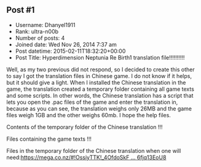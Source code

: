 ## Post #1
- Username: Dhanyel1911
- Rank: ultra-n00b
- Number of posts: 4
- Joined date: Wed Nov 26, 2014 7:37 am
- Post datetime: 2015-02-11T18:32:20+00:00
- Post Title: Hyperdimension Neptunia Re Birth1 translation file!!!!!!!!!!

Well, as my two previous did not respond, so I decided to create this other to say I got the translation files in Chinese game. I do not know if it helps, but it should give a light. When I installed the Chinese translation in the game, the translation created a temporary folder containing all game texts and some scripts. In other words, the Chinese translation has a script that lets you open the .pac files of the game and enter the translation in, because as you can see, the translation weighs only 26MB and the game files weigh 1GB and the other weighs 60mb. I hope the help files.

Contents of the temporary folder of the Chinese translation !!!




Files containing the game texts !!!




Files in the temporary folder of the Chinese translation when one will need:[https://mega.co.nz/#!OssiyTTK!_4OfdoSkF ... 6fjq13EoU8](https://mega.co.nz/#!OssiyTTK!_4OfdoSkF3nyN_brZ0BJh8lQXCqQF3k2G6fjq13EoU8)

